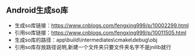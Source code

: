 ## Android生成so库
- 生成so库链接：https://www.cnblogs.com/fengxing999/p/10002299.html
- 引用so库链接：https://www.cnblogs.com/fengxing999/p/10011505.html
- 生成so库的路径：app\build\intermediates\cmake\debug\obj
- 引用so库存放路径说明,新建一个文件夹只要文件夹名字不是jnilib就行